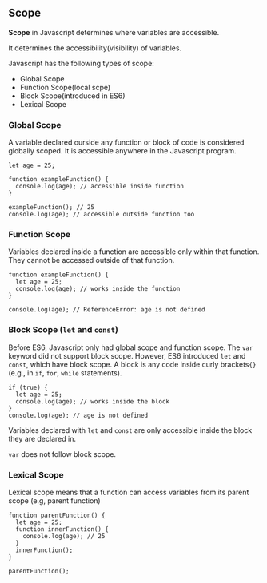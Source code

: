 ## Scope
**Scope** in Javascript determines where variables are accessible.

It determines the accessibility(visibility) of variables.


Javascript has the following types of scope:
- Global Scope
- Function Scope(local scpe)
- Block Scope(introduced in ES6)
- Lexical Scope
### Global Scope
A variable declared ourside any function or block of code is considered globally scoped.
It is accessible anywhere in the Javascript program.
```
let age = 25;

function exampleFunction() {
  console.log(age); // accessible inside function
}

exampleFunction(); // 25
console.log(age); // accessible outside function too
```
### Function Scope
Variables declared inside a function are accessible only within that function.
They cannot be accessed outside of that function.
```
function exampleFunction() {
  let age = 25;
  console.log(age); // works inside the function
}

console.log(age); // ReferenceError: age is not defined
```
### Block Scope (`let` and `const`)
Before ES6, Javascript only had global scope and function scope. The `var` keyword did not support block scope.
However, ES6 introduced `let` and `const`, which have block scope.
A block is any code inside curly brackets`{}` (e.g., in `if`, `for`, `while` statements).
```
if (true) {
  let age = 25;
  console.log(age); // works inside the block
}
console.log(age); // age is not defined
```
Variables declared with `let` and `const` are only accessible inside the block they are declared in.

`var` does not follow block scope.
### Lexical Scope
Lexical scope means that a function can access variables from its parent scope (e.g, parent function)
```
function parentFunction() {
  let age = 25;
  function innerFunction() {
    console.log(age); // 25
  }
  innerFunction();
}

parentFunction();
```

